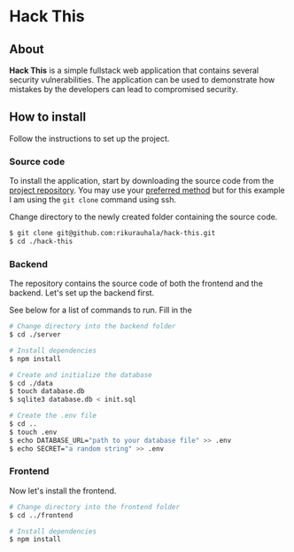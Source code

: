 # Hack This

## About

**Hack This** is a simple fullstack web application that contains several security vulnerabilities. The application can be used to demonstrate how mistakes by the developers can lead to compromised security.

## How to install

Follow the instructions to set up the project.

### Source code

To install the application, start by downloading the source code from the [project repository](https://github.com/rikurauhala/hack-this). You may use your [preferred method](https://docs.github.com/en/repositories/creating-and-managing-repositories/cloning-a-repository) but for this example I am using the `git clone` command using ssh.

Change directory to the newly created folder containing the source code.

```bash
$ git clone git@github.com:rikurauhala/hack-this.git
$ cd ./hack-this
```

### Backend

The repository contains the source code of both the frontend and the backend. Let's set up the backend first.

See below for a list of commands to run. Fill in the 

```bash
# Change directory into the backend folder
$ cd ./server

# Install dependencies
$ npm install

# Create and initialize the database
$ cd ./data
$ touch database.db
$ sqlite3 database.db < init.sql

# Create the .env file
$ cd ..
$ touch .env
$ echo DATABASE_URL="path to your database file" >> .env
$ echo SECRET="a random string" >> .env
```

### Frontend

Now let's install the frontend.

```bash
# Change directory into the frontend folder
$ cd ../frontend

# Install dependencies
$ npm install
```
